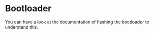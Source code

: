 # Bootloader

You can have a look at the [documentation of flashing the bootloader](../docs/bootloader.md)
to understand this.
